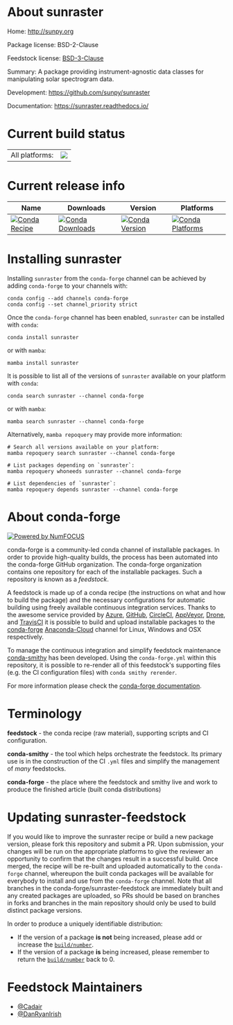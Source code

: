 About sunraster
===============

Home: http://sunpy.org

Package license: BSD-2-Clause

Feedstock license: [BSD-3-Clause](https://github.com/conda-forge/sunraster-feedstock/blob/main/LICENSE.txt)

Summary: A package providing instrument-agnostic data classes for manipulating solar spectrogram data.

Development: https://github.com/sunpy/sunraster

Documentation: https://sunraster.readthedocs.io/

Current build status
====================


<table><tr><td>All platforms:</td>
    <td>
      <a href="https://dev.azure.com/conda-forge/feedstock-builds/_build/latest?definitionId=9547&branchName=main">
        <img src="https://dev.azure.com/conda-forge/feedstock-builds/_apis/build/status/sunraster-feedstock?branchName=main">
      </a>
    </td>
  </tr>
</table>

Current release info
====================

| Name | Downloads | Version | Platforms |
| --- | --- | --- | --- |
| [![Conda Recipe](https://img.shields.io/badge/recipe-sunraster-green.svg)](https://anaconda.org/conda-forge/sunraster) | [![Conda Downloads](https://img.shields.io/conda/dn/conda-forge/sunraster.svg)](https://anaconda.org/conda-forge/sunraster) | [![Conda Version](https://img.shields.io/conda/vn/conda-forge/sunraster.svg)](https://anaconda.org/conda-forge/sunraster) | [![Conda Platforms](https://img.shields.io/conda/pn/conda-forge/sunraster.svg)](https://anaconda.org/conda-forge/sunraster) |

Installing sunraster
====================

Installing `sunraster` from the `conda-forge` channel can be achieved by adding `conda-forge` to your channels with:

```
conda config --add channels conda-forge
conda config --set channel_priority strict
```

Once the `conda-forge` channel has been enabled, `sunraster` can be installed with `conda`:

```
conda install sunraster
```

or with `mamba`:

```
mamba install sunraster
```

It is possible to list all of the versions of `sunraster` available on your platform with `conda`:

```
conda search sunraster --channel conda-forge
```

or with `mamba`:

```
mamba search sunraster --channel conda-forge
```

Alternatively, `mamba repoquery` may provide more information:

```
# Search all versions available on your platform:
mamba repoquery search sunraster --channel conda-forge

# List packages depending on `sunraster`:
mamba repoquery whoneeds sunraster --channel conda-forge

# List dependencies of `sunraster`:
mamba repoquery depends sunraster --channel conda-forge
```


About conda-forge
=================

[![Powered by
NumFOCUS](https://img.shields.io/badge/powered%20by-NumFOCUS-orange.svg?style=flat&colorA=E1523D&colorB=007D8A)](https://numfocus.org)

conda-forge is a community-led conda channel of installable packages.
In order to provide high-quality builds, the process has been automated into the
conda-forge GitHub organization. The conda-forge organization contains one repository
for each of the installable packages. Such a repository is known as a *feedstock*.

A feedstock is made up of a conda recipe (the instructions on what and how to build
the package) and the necessary configurations for automatic building using freely
available continuous integration services. Thanks to the awesome service provided by
[Azure](https://azure.microsoft.com/en-us/services/devops/), [GitHub](https://github.com/),
[CircleCI](https://circleci.com/), [AppVeyor](https://www.appveyor.com/),
[Drone](https://cloud.drone.io/welcome), and [TravisCI](https://travis-ci.com/)
it is possible to build and upload installable packages to the
[conda-forge](https://anaconda.org/conda-forge) [Anaconda-Cloud](https://anaconda.org/)
channel for Linux, Windows and OSX respectively.

To manage the continuous integration and simplify feedstock maintenance
[conda-smithy](https://github.com/conda-forge/conda-smithy) has been developed.
Using the ``conda-forge.yml`` within this repository, it is possible to re-render all of
this feedstock's supporting files (e.g. the CI configuration files) with ``conda smithy rerender``.

For more information please check the [conda-forge documentation](https://conda-forge.org/docs/).

Terminology
===========

**feedstock** - the conda recipe (raw material), supporting scripts and CI configuration.

**conda-smithy** - the tool which helps orchestrate the feedstock.
                   Its primary use is in the construction of the CI ``.yml`` files
                   and simplify the management of *many* feedstocks.

**conda-forge** - the place where the feedstock and smithy live and work to
                  produce the finished article (built conda distributions)


Updating sunraster-feedstock
============================

If you would like to improve the sunraster recipe or build a new
package version, please fork this repository and submit a PR. Upon submission,
your changes will be run on the appropriate platforms to give the reviewer an
opportunity to confirm that the changes result in a successful build. Once
merged, the recipe will be re-built and uploaded automatically to the
`conda-forge` channel, whereupon the built conda packages will be available for
everybody to install and use from the `conda-forge` channel.
Note that all branches in the conda-forge/sunraster-feedstock are
immediately built and any created packages are uploaded, so PRs should be based
on branches in forks and branches in the main repository should only be used to
build distinct package versions.

In order to produce a uniquely identifiable distribution:
 * If the version of a package **is not** being increased, please add or increase
   the [``build/number``](https://docs.conda.io/projects/conda-build/en/latest/resources/define-metadata.html#build-number-and-string).
 * If the version of a package **is** being increased, please remember to return
   the [``build/number``](https://docs.conda.io/projects/conda-build/en/latest/resources/define-metadata.html#build-number-and-string)
   back to 0.

Feedstock Maintainers
=====================

* [@Cadair](https://github.com/Cadair/)
* [@DanRyanIrish](https://github.com/DanRyanIrish/)

